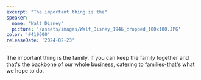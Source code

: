 ```yaml
---
excerpt: "The important thing is the"
speaker:
  name: 'Walt Disney'
  picture: '/assets/images/Walt_Disney_1946_cropped_100x100.JPG'
color: '#419600'
releaseDate: '2024-02-23'
---
```

The important thing is the family. If you can keep the family together and that's the backbone of our whole business, catering to families-that's what we hope to do.